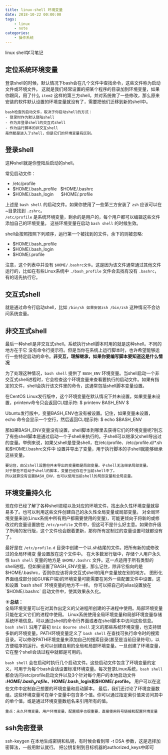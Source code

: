 ```yaml
---
title: linux-shell 环境变量
date: 2018-10-22 00:00:00
tags: 
    - linux
    - note
categories: 
    - 操作系统
---
```


linux shell学习笔记

<!-- more -->

## 定位系统环境变量

登录shell的时候，默认情况下bash会在几个文件中查找命令，这些文件称为启动文件或环境文件。
这就是我们经常设置的把某个程序的目录加到环境变量，如果你跟风，用了什么 `item2` 这样的第三方shell，并对系统做了一些修改，那么原来安装的软件默认设置的环境变量就没有了，需要把他们迁移到新的shell中。

    bash检查的启动文件，取决于你启动shell的方式：
    - 登录时作为默认登陆shell
    - 作为非登录shell的交互式shell
    - 作为运行脚本的非交互shell
    虽然都是进入了shell，但是它们的环境变量有区别。

## 登录shell
这种shell就是你登陆后启动的shell。

常见启动文件：
- /etc/profile
- $HOME/.bash_profile&nbsp;&nbsp; $HOME/.bashrc
- $HOME/.bash_login&nbsp;&nbsp;&nbsp;&nbsp;&nbsp; $HOME/.profile

上述是 `bash shell` 的启动文件。如果你使用了一些第三方安装了 `zsh` 应该可以在~目录找到 `.zshrc`。<br/>
`/etc/profile` 是系统环境变量，剩余的是用户的，每个用户都可以编辑这些文件添加自己的环境变量。
这些环境变量在启动 `bash shell` 的时候生效。

shell会按照按照下列顺序，运行第一个被找到的文件，余下的则被忽略:
- $HOME/.bash_profile  
- $HOME/.bash_login
- $HOME/.profile

注意，这个列表中并没有 `$HOME/.bashrc文件`。这是因为该文件通常通过其他文件运行的，比如在有些Linux系统中 `./bash_profile` 文件会去找有没有 `.bashrc`，有的话先执行它。

## 交互式shell
就是通过命令行启动shell，比如 `/bin/sh 如果安装zsh /bin/zsh` 这种情况不会访问系统变量。

## 非交互式shell
最后一种shell是非交互式shell。系统执行shell脚本时用的就是这种shell。不同的地方在于它
没有命令行提示符。但是当你在系统上运行脚本时，也许希望能够运行一些特定启动的命令。**非交互，理解继承，如果你要编写脚本要知道这是什么情况**

为了处理这种情况，`bash shell` 提供了 `BASH_ENV` 环境变量。当shell启动一个非交互式shell进程时，它会检查这个环境变量来查看要执行的启动文件。如果有指定的文件，shell会执行该文件里的命令，这通常包括shell脚本变量设置。

在CentOS Linux发行版中，这个环境变量在默认情况下并未设置。如果变量未设置，printenv命令只会返回CLI提示符:
$ printenv BASH_ENV $

Ubuntu发行版中，变量BASH_ENV也没有被设置。记住，如果变量未设置，echo 命令会显示一个空行，然后返回CLI提示符:
$ echo $BASH_ENV

那如果BASH_ENV变量没有设置，shell脚本到哪里去获得它们的环境变量呢?别忘了有些shell脚本是通过启动一个子shell来执行的。子shell可以继承父shell导出过的变量。举例来说，如果父shell是登录shell，在/etc/profile、/etc/profile.d/*.sh和$HOME/.bashrc文件中
设置并导出了变量，用于执行脚本的子shell就能够继承这些变量。 

    要记住，由父shell设置但并未导出的变量都是局部变量。子shell无法继承局部变量。
    对于那些不启动子shell的脚本，变量已经存在于当前shell中了。
    所以就算没有设置BASH_ENV，也可以使用当前shell的局部变量和全局变量。

## 环境变量持久化

现在你已经了解了各种shell进程以及对应的环境文件，找出永久性环境变量就容易多了。也可以利用这些文件创建自己的永久性全局变量或局部变量。
对全局环境变量来说(Linux系统中所有用户都需要使用的变量)，可能更倾向于将新的或修改过的变量设置放在 `/etc/profile` 文件中，但这可不是什么好主意。如果你升级了所用的发行版，这个文件也会跟着更新，那你所有定制过的变量设置可就都没有了。

最好是在 `/etc/profile.d` 目录中创建一个以.sh结尾的文件。把所有新的或修改过的全局环境变 量设置放在这个文件中。
在大多数发行版中，存储个人用户永久性 `bash shell` 变量的地方是 `$HOME/.bashrc` 文件。这一点适用于所有类型的shell进程。但如果设置了BASH_ENV变量，那么记住，除非它指向的是 $HOME/.bashrc，否则你应该将非交互式shell的用户变量放在别的地方。
图形化界面组成部分(如GUI客户端)的环境变量可能需要在另外一些配置文件中设置，这和设置 `bash shell` 环境变量的地方不一样。
你可以把自己的alias设置放在 `$HOME/.bashrc` 启动文件中，使其效果永久化。

:sunny:**总结：**<br/>
全局环境变量可以在对其作出定义的父进程所创建的子进程中使用。局部环境变量只能在定义它们的进程中使用。
Linux系统使用全局环境变量和局部环境变量存储系统环境信息。可以通过shell的命令行界面或者在shell脚本中访问这些信息。`bash shell` 沿用了最初 `Unix Bourne shell` 定义的那些系统环境变量，也支持很多新的环境变量。PATH环境变量定义了 `bash shell` 在查找可执行命令时的搜索目录。可以修改PATH环境变量来添加自己的搜索目录(甚至是当前目录符号)，以方便程序的运行。也可以创建自用的全局和局部环境变量。一旦创建了环境变量，它在整个shell会话过程中就都是可用的。

`bash shell` 会在启动时执行几个启动文件。这些启动文件包含了环境变量的定义，可用于为每个bash会话设置标准环境变量。每次登录Linux系统，`bash shell`  都会访问/etc/profile启动文件以及3个针对每个用户的本地启动文件 **:$HOME/.bash_profile、$HOME/.bash_login和$HOME/.profile。** 用户可以在这些文件中定制自己想要的环境变量和启动脚本。
最后，我们还讨论了环境变量数组。这些环境变量可在单个变量中包含多个值。你可以通过指定索引值来访问其中的单个值，或是通过环境变量数组名来引用所有的值。

    重点：永久环境变量，用户环境变量，配置顺序也很重要，直接使用符号链接和配置环境变量

## ssh免密登录

ssh-keygen 在本地生成密钥和私钥，有时候会看到带 -t DSA 参数，这是选择加密算法，一般用默认就行。
把公钥复制到目标机器的authorized_keys中即可


